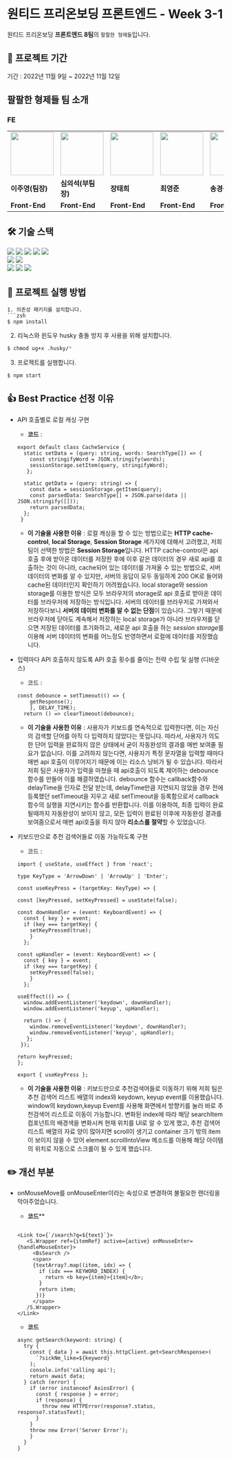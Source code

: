 # 원티드 프리온보딩 프론트엔드 - Week 3-1

원티드 프리온보딩 **프론트엔드 8팀**의 ```팔팔한 형제들```입니다.<br>

## 📅 프로젝트 기간

기간 : 2022년 11월 9일 ~ 2022년 11월 12일

## 팔팔한 형제들 팀 소개
### FE
<table>
  <tr>
    <td>
        <a href="https://github.com/CodyMan0">            
	    <img src="https://avatars.githubusercontent.com/u/93697790?v=4" width="100px" />
        </a>
    </td>
    <td>
        <a href="https://github.com/shimeeuisuk">
            <img src="https://avatars.githubusercontent.com/u/104304569?v=4" width="100px" />
        </a>
    </td>
    <td>
        <a href="https://github.com/jangth0655"> 
            <img src="https://avatars.githubusercontent.com/u/83333409?v=4" width="100px" />
        </a>
    </td>
    <td>
        <a href="https://github.com/choi2021">
	    <img src="https://avatars.githubusercontent.com/u/80830981?v=4" width="100px" />
        </a>
    </td>
    <td>
        <a href="https://github.com/strongsongky">
	    <img src="https://avatars.githubusercontent.com/u/102295416?v=4" width="100px" />
        </a>
    </td>
    <td>
        <a href="https://github.com/gywn9708">
	    <img src="https://avatars.githubusercontent.com/u/107469939?v=4" width="100px" />
        </a>
    </td>
    <td>
        <a href="https://github.com/YongHyunKwon">
	    <img src="https://avatars.githubusercontent.com/u/13326980?v=4" width="100px" />
        </a>
    </td>
  </tr>
  <tr>
    <td><b>이주영(팀장)</b></td>
    <td><b>심의석(부팀장)</b></td>
    <td><b>장태희</b></td>
    <td><b>최영준</b></td>
    <td><b>송경용(공지)</b></td>
    <td><b>강효주</b></td>
    <td><b>권용현</b></td>
  </tr>
  <tr>
    <td><b>Front-End</b></td>
    <td><b>Front-End</b></td>
    <td><b>Front-End</b></td>
    <td><b>Front-End</b></td>
    <td><b>Front-End</b></td>
    <td><b>Front-End</b></td>
    <td><b>Front-End</b></td>
  </tr>
</table>


## 🛠 기술 스택

<div align=left> 
  <img src="https://img.shields.io/badge/html5-E34F26?style=for-the-badge&logo=html5&logoColor=white"> 
  <img src="https://img.shields.io/badge/css-1572B6?style=for-the-badge&logo=css3&logoColor=white"> 
  <img src="https://img.shields.io/badge/typescript-1572B6?style=for-the-badge&logo=typescript&logoColor=white">
  <img src="https://img.shields.io/badge/react-61DAFB?style=for-the-badge&logo=react&logoColor=black"> 
  <img src="https://img.shields.io/badge/styled_components-DB7093?style=for-the-badge&logo=styled-components&logoColor=white"> 
  <br>
  
  <img src="https://img.shields.io/badge/vs_code-007ACC?style=for-the-badge&logo=visualstudiocode&logoColor=white">
  <img src="https://img.shields.io/badge/react_router_dom-CA4245?style=for-the-badge&logo=reactrouter&logoColor=white">
  <br>
 
  <img src="https://img.shields.io/badge/github-181717?style=for-the-badge&logo=github&logoColor=white">
  <img src="https://img.shields.io/badge/git-F05032?style=for-the-badge&logo=git&logoColor=white">
  <img src="https://img.shields.io/badge/slack-4A154B?style=for-the-badge&logo=slack&logoColor=white">
  <br>
</div>




## 🏁 프로젝트 실행 방법

```
1. 의존성 패키지를 설치합니다.
```zsh
$ npm install
```
2. 리눅스와 윈도우 husky 충돌 방지 후 사용을 위해 설치합니다. 
```zsh
$ chmod ug+x .husky/* 
```
3. 프로젝트를 실행합니다.
```zsh
$ npm start
```


## 👍 Best Practice 선정 이유

- API 호출별로 로컬 캐싱 구현
  - **코드** :
  ```tsx
  export default class CacheService {
    static setData = (query: string, words: SearchType[]) => {
      const stringifyWord = JSON.stringify(words);
      sessionStorage.setItem(query, stringifyWord);
     };

    static getData = (query: string) => {
      const data = sessionStorage.getItem(query);
      const parsedData: SearchType[] = JSON.parse(data || JSON.stringify([]));
      return parsedData;
    };
   }

  ```
  - **이 기술을 사용한 이유** : 
    로컬 캐싱을 할 수 있는 방법으로는 **HTTP cache-control**, **local Storage**, **Session Storage** 세가지에 대해서 고려했고,
    저희 팀이 선택한 방법은 **Session Storage**입니다. HTTP cache-control은 api호출 후에 받아온 데이터를 저장한 후에 이후 같은 데이터의 경우 새로 api를 호출하는 것이 아니라,
    cache되어 있는 데이터를 가져올 수 있는 방법으로, 서버 데이터의 변화를 알 수 있지만, 서버의 응답이 모두 동일하게 200 OK로 들어와 cache된 데이터인지 확인하기 어려웠습니다.
    local storage와 session storage를 이용한 방식은 모두 브라우저의 storage로 api 호출로 받아온 데이터를 브라우저에 저장하는 방식입니다. 
    서버의 데이터를 브라우저로 가져와서 저장하다보니 **서버의 데이터 변화를 알 수 없는 단점**이 있습니다. 그렇기 때문에 브라우저에 닫아도 계속해서 저장하는 local storage가 아니라
    브라우저를 닫으면 저장된 데이터를 초기화하고, 새로운 api 호출을 하는 *session storage*를 이용해 서버 데이터의 변화를 어느정도 반영하면서 로컬에 데이터를 저장했습니다.

- 입력마다 API 호출하지 않도록 API 호출 횟수를 줄이는 전략 수립 및 실행 (디바운스)

  - 코드 :
  ```tsx
  const debounce = setTimeout(() => {
      getResponse();
      }, DELAY_TIME);
    return () => clearTimeout(debounce);
  ```
  - **이 기술을 사용한 이유** : 사용자가 키보드를 연속적으로 입력한다면, 이는 자신의 검색할 단어를 아직 다 입력하지 않았다는 뜻입니다. 따라서, 사용자가 의도한 단어 입력을 완료하지 않은 상태에서 굳이 자동완성의 결과를 매번 보여줄 필요가 없습니다. 이를 고려하지 않는다면, 사용자가 특정 문자열을 입력할 때마다 매번 api 호출이 이루어지기 때문에 이는 리소스 낭비가 될 수 있습니다.
따라서 저희 팀은 사용자가 입력을 마쳤을 때 api호출이 되도록 제어하는 debounce 함수를 만들어 이를 해결하였습니다.
debounce 함수는 callback함수와 delayTime을 인자로 전달 받는데, delayTime만큼 지연되지 않았을 경우 전에 등록했던 setTimeout을 지우고 새로 setTimeout을 등록함으로서 callback함수의 실행을 지연시키는 함수를 반환합니다. 이를 이용하여, 최종 입력이 완료될때까지 자동완성이 보이지 않고, 모든 입력이 완료된 이후에 자동완성 결과를 보여줌으로서 매번 api호출을 하지 않아 **리소스를 절약**할 수 있었습니다.
 

- 키보드만으로 추천 검색어들로 이동 가능하도록 구현
  - 코드 : 
  ```tsx
  import { useState, useEffect } from 'react';

  type KeyType = 'ArrowDown' | 'ArrowUp' | 'Enter';

  const useKeyPress = (targetKey: KeyType) => {
  
  const [keyPressed, setKeyPressed] = useState(false);

  const downHandler = (event: KeyboardEvent) => {
    const { key } = event;
    if (key === targetKey) {
      setKeyPressed(true);
      }
    };

  const upHandler = (event: KeyboardEvent) => {
    const { key } = event;
    if (key === targetKey) {
      setKeyPressed(false);
      }
    };
    
  useEffect(() => {
    window.addEventListener('keydown', downHandler);
    window.addEventListener('keyup', upHandler);

    return () => {
      window.removeEventListener('keydown', downHandler);
      window.removeEventListener('keyup', upHandler);
     };
   });

  return keyPressed;
  };

  export { useKeyPress };
  ```
  - **이 기술을 사용한 이유** : 키보드만으로 추천검색어들로 이동하기 위해 저희 팀은 추천 검색어 리스트 배열의 index와 keydown, keyup event를 이용했습니다. window의 keydown,keyup Event를 사용해 화면에서 방향키를 눌러 바로 추천검색어 리스트로 이동이 가능합니다. 변화된 index에 따라 해당 searchItem 컴포넌트의 배경색을 변화시켜 현재 위치를 UI로 알 수 있게 했고, 추천 검색어 리스트 배열의 자료 양이 많아지면 scroll이 생기고 container 크기 밖의  item이 보이지 않을 수 있어 element.scrollIntoView 메소드를 이용해 해당 아이템의 위치로 자동으로 스크롤이 될 수 있게 했습니다.
  


## ✏️ 개선 부분

- onMouseMove를 onMouseEnter이라는 속성으로 변경하여 불필요한 렌더링을 막아주었습니다.
  - **코드****
  ```tsx
  
  <Link to={`/search?q=${text}`}>
     <S.Wrapper ref={itemRef} active={active} onMouseEnter={handleMouseEnter}>
       <BsSearch />
       <span>
       {textArray?.map((item, idx) => {
         if (idx === KEYWORD_INDEX) {
           return <b key={item}>{item}</b>;
         }
         return item;
        })}
       </span>
     /S.Wrapper>
  </Link>
  ```
  
  - **코드**
  ```tsx
  async getSearch(keyword: string) {
    try {
      const { data } = await this.httpClient.get<SearchResponse>(
        `?sickNm_like=${keyword}`
      );
      console.info('calling api');
      return await data;
    } catch (error) {
      if (error instanceof AxiosError) {
        const { response } = error;
        if (response) {
          throw new HTTPError(response?.status, response?.statusText);
        }
      }
      throw new Error('Server Error');
      }
    }
  }
  ```


 


















